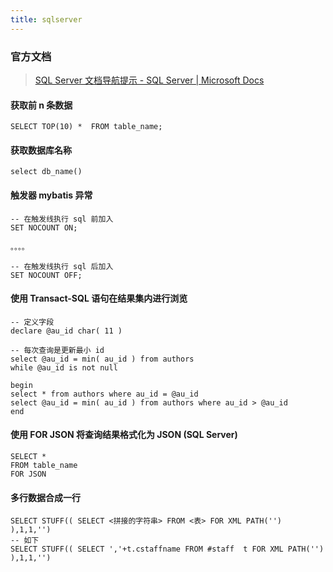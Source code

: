 ```yaml
---
title: sqlserver
---
```


### 官方文档

> [SQL Server 文档导航提示 - SQL Server | Microsoft Docs](https://docs.microsoft.com/zh-cn/sql/sql-server/sql-docs-navigation-guide?view=sql-server-ver15)

#### 获取前 n 条数据

```
SELECT TOP(10) *  FROM table_name;  
```

#### 获取数据库名称

```
select db_name()
```

#### 触发器 mybatis 异常

```
-- 在触发线执行 sql 前加入
SET NOCOUNT ON;

。。。。

-- 在触发线执行 sql 后加入
SET NOCOUNT OFF;
```

#### 使用 Transact-SQL 语句在结果集内进行浏览

```
-- 定义字段
declare @au_id char( 11 )

-- 每次查询是更新最小 id
select @au_id = min( au_id ) from authors
while @au_id is not null

begin
select * from authors where au_id = @au_id
select @au_id = min( au_id ) from authors where au_id > @au_id
end
```

#### 使用 FOR JSON 将查询结果格式化为 JSON (SQL Server)

```
SELECT *
FROM table_name  
FOR JSON
```

#### 多行数据合成一行

```
SELECT STUFF(( SELECT <拼接的字符串> FROM <表> FOR XML PATH('') ),1,1,'')
-- 如下
SELECT STUFF(( SELECT ','+t.cstaffname FROM #staff  t FOR XML PATH('') ),1,1,'')
```

